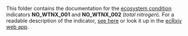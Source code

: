 This folder contains the documentation for the [ecosystem condition](https://github.com/NINAnor/ecRxiv) indicators **NO_WTNX_001** and **NO_WTNX_002** (*total nitrogen*). 
For a readable description of the indicator, [see here](https://raw.githack.com/NINAnor/ecRxiv/main/indicators/NO_WTNX_001/R/NO_WTNX_001.html) or look it up in the [ecRxiv web app](https://view.nina.no/ecRxiv/).
